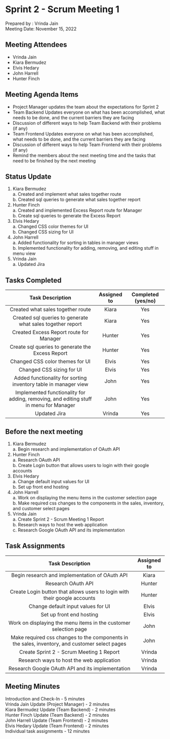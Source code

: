 # Sprint 2 - Scrum Meeting 1
Prepared by : Vrinda Jain <br />
Meeting Date: November 15, 2022 <br />

## Meeting Attendees
* Vrinda Jain
* Kiara Bermudez
* Elvis Hedary
* John Harrell
* Hunter Finch

## Meeting Agenda Items
* Project Manager updates the team about the expectations for Sprint 2
* Team Backend Updates everyone on what has been accomplished, what needs to be done, and the current barriers they are facing
* Discussion of different ways to help Team Backend with their problems (if any)
* Team Frontend Updates everyone on what has been accomplished, what needs to be done, and the current barriers they are facing
* Discussion of different ways to help Team Frontend with their problems (if any)
* Remind the members about the next meeting time and the tasks that need to be finished by the next meeting

## Status Update 
1. Kiara Bermudez <br />
    a. Created and implement what sales together route <br />
    b. Created sql queries to generate what sales together report <br />
2. Hunter Finch <br />
    a. Created and implemented Excess Report route for Manager <br />
    b. Create sql queries to generate the Excess Report <br />
3. Elvis Hedary <br />
    a. Changed CSS color themes for UI <br />
    b. Changed CSS sizing for UI <br />
4. John Harrell <br />
    a. Added functionality for sorting in tables in manager views <br />
    b. Implemented functionality for adding, removing, and editing stuff in menu view <br />
5. Vrinda Jain <br />
    a. Updated Jira <br />
    
## Tasks Completed

| Task Description     | Assigned to | Completed (yes/no) |
|:--------------------:|:-----------:| :-----------------:|
| Created what sales together route | Kiara | Yes |
| Created sql queries to generate what sales together report | Kiara | Yes |
| Created Excess Report route for Manager | Hunter | Yes |
| Create sql queries to generate the Excess Report | Hunter | Yes |
| Changed CSS color themes for UI | Elvis | Yes |
| Changed CSS sizing for UI | Elvis | Yes |
| Added functionality for sorting inventory table in manager view | John | Yes |
| Implemented functionality for adding, removing, and editing stuff in menu for Manager | John | Yes |
| Updated Jira | Vrinda | Yes |

## Before the next meeting
1. Kiara Bermudez <br />
    a. Begin research and implementation of OAuth API <br />
2. Hunter Finch <br />
    a. Research OAuth API <br />
    b. Create Login button that allows users to login with their google accounts <br />
3. Elvis Hedary <br />
    a. Change default input values for UI <br />
    b. Set up front end hosting <br />
4. John Harrell <br />
    a. Work on displaying the menu items in the customer selection page <br />
    b. Make required css changes to the components in the sales, inventory, and customer select pages <br />
5. Vrinda Jain <br />
    a. Create Sprint 2 - Scrum Meeting 1 Report <br />
    b. Research ways to host the web application <br />
    c. Research Google OAuth API and its implementation <br />
    
## Task Assignments
| Task Description     | Assigned to |
|:--------------------:|:-----------:|
| Begin research and implementation of OAuth API | Kiara |
| Research OAuth API | Hunter |
| Create Login button that allows users to login with their google accounts | Hunter |
| Change default input values for UI | Elvis |
| Set up front end hosting | Elvis |
| Work on displaying the menu items in the customer selection page | John |
| Make required css changes to the components in the sales, inventory, and customer select pages | John |
| Create Sprint 2 - Scrum Meeting 1 Report | Vrinda |
| Research ways to host the web application | Vrinda |
| Research Google OAuth API and its implementation | Vrinda |

## Meeting Minutes
Introduction and Check-In - 5 minutes <br />
Vrinda Jain Update (Project Manager) - 2 minutes <br />
Kiara Bermudez Update (Team Backend) - 2 minutes <br />
Hunter Finch Update (Team Backend) - 2 minutes <br />
John Harrell Update (Team Frontend) - 2 minutes <br />
Elvis Hedary Update (Team Frontend) - 2 minutes <br />
Individual task assignments - 12 minutes <br />
